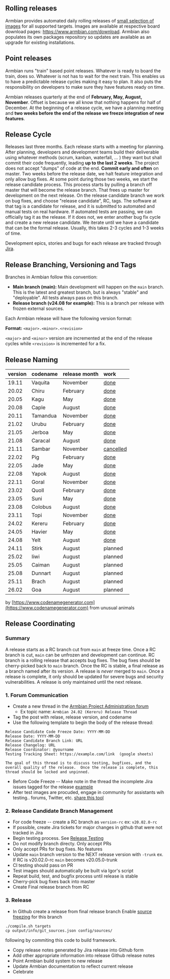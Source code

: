 ## Rolling releases

Armbian provides automated daily rolling releases of [small selection of images](https://github.com/armbian/os/blob/main/userpatches/targets-release-nightly.yaml) for all supported targets. Images are available at respective board download pages: <https://www.armbian.com/download>. Armbian also populates its own packages repository so updates are available as an upgrade for existing installations.

## Point releases

Armbian runs "train" based point releases. Whatever is ready to board the train, does so. Whatever is not has to wait for the next train. This enables us to have a predictable release cycles making it easy to plan. It also puts the responsibility on developers to make sure they have features ready on time. 

Armbian releases quarterly at the end of **February, May, August, November**. Offset is because we all know that nothing happens for half of December. At the beginning of a release cycle, we have a planning meeting and **two weeks before the end of the release we freeze integration of new features**.

## Release Cycle

Releases last three months. Each release starts with a meeting for planning. After planning, developers and development teams build their deliverable using whatever methods (scrum, kanban, waterfall, ... ) they want but shall commit their code frequently, leading **up to the last 2 weeks**. The project does not accept "dumps" of code at the end. **Commit early and often** on master. Two weeks before the release date, we halt feature integration and only allow bug fixes. At some point during those two weeks, we start the release candidate process. This process starts by pulling a branch off master that will become the release branch. That frees up master for development on the next release. On the release candidate branch we work on bug fixes, and choose "release candidate", RC, tags. The software at that tag is a candidate for release, and it is submitted to automated and manual tests on real hardware. If automated tests are passing, we can officially tag it as the release. If it does not, we enter another bug fix cycle and create a new release candidate. We iterate until we have a candidate that can be the formal release. Usually, this takes 2-3 cycles and 1-3 weeks of time.

Development epics, stories and bugs for each release are tracked through [Jira](https://armbian.atlassian.net/).

## Release Branching, Versioning and Tags

Branches in Armbian follow this convention: 

 - **Main branch (main):** Main development will happen on the `main` branch. This is the latest and greatest branch, but is always "stable" and "deployable". All tests always pass on this branch.
 - **Release branch (v24.08 for example):** This is a branch per release with frozen external sources.
 
Each Armbian release will have the following version format:

**Format:** `<major>.<minor>.<revision>`

`<major>` and `<minor>` version are incremented at the end of the release cycles while `<revision>` is incremented for a fix.

## Release Naming

 
|version| codename | release month | work |
|:--|:--|:--|:--|
| 19.11 | Vaquita | November| [done](https://armbian.atlassian.net/projects/AR/versions/10000/tab/release-report-all-issues)
| 20.02 | Chiru | February| [done](https://armbian.atlassian.net/projects/AR/versions/10001/tab/release-report-all-issues)
| 20.05 | Kagu | May | [done](https://armbian.atlassian.net/projects/AR/versions/10002/tab/release-report-all-issues)
| 20.08 | Caple | August| [done](https://armbian.atlassian.net/projects/AR/versions/10003/tab/release-report-all-issues)
| 20.11 | Tamandua | November | [done](https://armbian.atlassian.net/projects/AR/versions/10004/tab/release-report-all-issues)
| 21.02 | Urubu | February | [done](https://armbian.atlassian.net/projects/AR/versions/10005/tab/release-report-all-issues)
| 21.05 | Jerboa | May | [done](https://armbian.atlassian.net/projects/AR/versions/10006/tab/release-report-all-issues)
| 21.08 | Caracal | August | [done](https://armbian.atlassian.net/projects/AR/versions/10007/tab/release-report-all-issues)
| 21.11 | Sambar | November | [cancelled](http://meeting.armbian.de/armbian.2021-10-16-14.01.txt)
| 22.02 | Pig | February | [done](https://armbian.atlassian.net/projects/AR/versions/10009/tab/release-report-all-issues)
| 22.05 | Jade | May | [done](https://armbian.atlassian.net/projects/AR/versions/10010/tab/release-report-all-issues)
| 22.08 | Yapok | August | [done](https://armbian.atlassian.net/projects/AR/versions/10011/tab/release-report-all-issues)
| 22.11 | Goral | November | [done](https://armbian.atlassian.net/projects/AR/versions/10012/tab/release-report-all-issues)
| 23.02 | Quoll | February | [done](https://armbian.atlassian.net/projects/AR/versions/10013/tab/release-report-all-issues)
| 23.05 | Suni | May | [done](https://armbian.atlassian.net/projects/AR/versions/10014/tab/release-report-all-issues)
| 23.08 | Colobus | August | [done](https://armbian.atlassian.net/projects/AR/versions/10015/tab/release-report-all-issues)
| 23.11 | Topi | November | [done](https://armbian.atlassian.net/projects/AR/versions/10016/tab/release-report-all-issues)
| 24.02 | Kereru | February | [done](https://armbian.atlassian.net/projects/AR/versions/10017/tab/release-report-all-issues)
| 24.05 | Havier | May |  [done](https://armbian.atlassian.net/projects/AR/versions/10018/tab/release-report-all-issues)
| 24.08 | Yelt | August | [done](https://armbian.atlassian.net/projects/AR/versions/10019/tab/release-report-all-issues)
| 24.11 | Stirk | August | planned
| 25.02 | Iiwi | August | planned
| 25.05 | Caiman | August | planned
| 25.08 | Dunnart | August | planned
| 25.11 | Brach | August | planned
| 26.02 | Goa | August | planned



 by [https://www.codenamegenerator.com](https://www.codenamegenerator.com) from unusual animals

<!---
## Release Planning

A release planning starts with an public IRC meeting where developers and interested users come together in **first Saturday, one month before the release month**. 

Dates for **2020**: 

 * [April 4th](https://freenode.irclog.whitequark.org/armbian/2020-04-04)
 * [July 4th](https://freenode.irclog.whitequark.org/armbian/2020-07-04)
 * [October 3rd](https://freenode.irclog.whitequark.org/armbian/2020-10-03)
 
 Dates for **2021**: 
 
 * January [2nd](https://freenode.irclog.whitequark.org/armbian/2021-01-02)
 * April [3rd](http://meeting.armbian.de/)
 * July [3rd](https://libera.irclog.whitequark.org/armbian/2021-07-10)
 * October [16th]

Dates for **2022**: 

 *  January [29th](http://meeting.armbian.de/armbian.2022-01-29-13.02.html)
 *  April [23th](http://meeting.armbian.de/armbian.2022-04-23-14.00.html)
 *  August [13th](http://meeting.armbian.de/armbian.2022-08-13-14.00.html)
 *  October (canceled)

Dates for **2023**:

 *  January [7th](http://meeting.armbian.de/armbian.2023-01-07-15.04.html)
 *  April [1st](http://meeting.armbian.de/armbian.2023-04-01-14.57.html)
 *  August (canceled)
 *  October 7th - no summary :(

Dates for **2024**:

 *  February [10th](http://meeting.armbian.de/armbian.2024-02-10-15.01.html)
 

### Agenda:

- 00:00 - 00:02 `#startmeeting Tamandua`: Meeting coordinator (MC) calls meeting to order. 
- 00:02 - 00:05 `#topic check-in`: MC gives control to participant to check-in and wait for latecomers. If your handle is not self explanatory, add your forum/github handle and just say hi.
- 00:05 - 00:07 `#topic late topics`: MC [points out to agenda](https://docs.armbian.com/Process_Release-Model/#release-planning) and asks if there is any late topic to add.
- 00:07 - 00:09 `#topic FYI`: Stuff to know beforehand - MC presents meeting relevant news and rules of engagement:
  - note #1: **IRC translator**: If your English is poor, simply write in your native language. Start your sentence with `--` at the beginning.
  - rule #1: When you get a voice, please *be quick and concise* (1-2 min) and make it clear when you stop. ("No more, I'm done")  
  - rule #2: If meeting is going out of desired agenda, MC will use *"STOP STOP STOP"*, wait to get attention and then proceed with the meeting agenda. **Please stop chatting and listen.**
  - rule #3: Please **highlight** important information appropriately by putting a keyword in front of your message: `#info` `#action` `#idea` `#help` check tips below.

- 00:09 - 00:30 **Board maintainers/development**: MC is calling out on by team sections as defined at GitHub
  - *Note:* tasks should be [tracked by Jira](https://armbian.atlassian.net/secure/RapidBoard.jspa?rapidView=2).
    If they are not there, please add them during or right after the meeting
  - *Note:* board maintainers present tasks, bugs or projects they are working on (open discussion for each section if possible, otherwise MC calls people out).
  - `#topic development Allwinner`
  - `#topic development Amlogic`
  - `#topic development Marvell`
  - `#topic development Rockchip`
  - `#topic development others`
- 00:30 - 00:40 **build system**
  - `#topic buildsystem enhancements`: [build script enhancements](https://armbian.atlassian.net/browse/AR-339?filter=10004)
  - `#topic buildsystem desktop`: [desktop and multimedia](https://armbian.atlassian.net/browse/AR-284?filter=10005)
- 00:40 - 00:45 **Infrastructure**
  - `#topic Infrastructure - Servers / CI`
  - `#topic Infrastructure - planned/unplanned changes on forums`
  - `#topic Infrastructure - IRC: new channel and pushes to commits`
- 00:45 - 00:50 `#topic Jira Backlog`: [**Cycle Jira backlog**](https://armbian.atlassian.net/browse/AR):
   - discuss task / bug (one at a time)
   - assign to person / release / tag
   - re-prioritise

- 00:50 - 00:55 `#topic open issues`
  - Check and cycle [open issues](https://github.com/armbian/build/issues) and [pull requests](https://github.com/armbian/build/pulls) on a build engine
- 00:55 - 00:56 `#topic board support status updates`
  - Discuss (last 10-15) board status update on download pages and build engine (wip, supported, eol) https://www.armbian.com/download/
- 00:56 - 00:57 `#topic release officer and meeting organizer and goverance`
  - Choose upcoming release officer and next meeting organizer (1 or 2 roles). We need someone that is not well acquiented with the process to see if our documentation is good enough. He will get full support / backup, so no need to worry about anything.
  - Check if [https://docs.armbian.com/Community_Governance/](https://docs.armbian.com/Community_Governance/) is up to date
- 00:57 - 1:00 `#topic questions about Jira usage`
  - Answer questions relating to [**how to use Jira**](https://docs.armbian.com/Process_Managing_Workflow/) (if any)
- 01:00 - `#topic misc / open discussion`

### Tips:

- channel is recorded so a summary and adjustments to Jira can made afterwards, ideally along with the meeting
- A *meetbot* will create a meeting summary at the end of the meeting. This however **heavily relys on user input**. So if you have important information to share please put a appropriate keyword in front of your message:
```
#info - Add an info item to the minutes. People should liberally use this for important things they say, so that they can be logged in the minutes.
#action - Document an action item in the minutes. Include any nicknames in the line, and the item will be assigned to them. (nicknames are case-sensitive)
#idea - Add an idea to the minutes.
#help - Add a "Call for Help" to the minutes. Use this command when you need to recruit someone to do a task.
```

Meeting location is IRC channel [#armbian](https://web.libera.chat/) on [Libera](https://libera.chat/). Meeting start times are announced in [Forum Events](https://forum.armbian.com/events/).
-->

## Release Coordinating

### Summary
A release starts as a RC branch cut from `main` at freeze time. Once a RC branch is cut, `main` can be unfrozen and development can continue. RC branch is a rolling release that accepts bug fixes. The bug fixes should be cherry-picked back to `main` branch. Once the RC is stable, a final release as a branch named after its version. A release is *never* merged to `main`. Once a release is complete, it only should be updated for severe bugs and security vulnerabilities. A release is only maintained until the next release.


### 1. Forum Communication

- Create a new thread in the [Armbian Project Administration forum](https://forum.armbian.com/forum/39-armbian-project-administration/)
  - Ex topic name: `Armbian 24.02 (Kereru) Release Thread`
- Tag the post with relase, release version, and codename
- Use the following template to begin the body of the release thread:

```
Release Candidate Code Freeze Date: YYYY-MM-DD
Release Date: YYYY-MM-DD
Release Candidate Branch Link: URL
Release Changelog: URL
Release Coordinator: @yourname
Testing Tracking Sheet: https://example.com/link  (google sheets)

The goal of this thread is to discuss testing, bugfixes, and the overall quality of the release.  Once the release is complete, this thread should be locked and unpinned. 
```
- Before Code Freeze -- Make note in the thread the incomplete Jira issues tagged for the release [example](https://forum.armbian.com/topic/12763-armbian-2002-chiru-release-thread/?tab=comments#comment-93245)
- After test images are procuded, engage in community for assistants wih testing.. forums, Twitter, etc.  [share this tool](https://github.com/armbian/autotests)

### 2. Release Candidate Branch Management

- For code freeze -- create a RC branch as `version-rc` ex: `v20.02.0-rc`
- If possible, create Jira tickets for major changes in github that were not tracked in Jira
- Begin testing process. See [Release Testing](#release-testing)
- Do not modify branch directy. Only accept PRs
- Only accept PRs for bug fixes. No features
- Update `main` branch version to the NEXT release version with `-trunk`  ex. If RC is v20.02.0-rc `main` becomes v20.05.0-trunk
- CI testing should pass on PR
- Test images should automatically be built via Igor's script
- Repeat build, test, and bugfix process until release is stable
- Cherry-pick bug fixes back into master
- Create Final release branch from RC

### 3. Release

- In Github create a release from final release branch
Enable [source freezing](https://github.com/armbian/build/pull/6318) for this branch
```
./compile.sh targets
cp output/info/git_sources.json config/sources/
```
following by commiting this code to build framework.
- Copy release notes generated by Jira release into Github form
- Add other appropriate information into release Github release notes
- Point Armbian build system to new release
- Update Armbian documentation to reflect current release
- Celebrate
